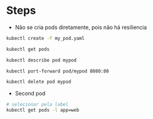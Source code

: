 # Steps

- Não se cria pods diretamente, pois não há resiliencia

```bash
kubectl create -f my_pod.yaml

kubectl get pods

kubectl describe pod mypod

kubectl port-forward pod/mypod 8080:80

kubectl delete pod mypod
```

- Second pod

```bash
# selecionar pela label
kubectl get pods -l app=web
```

